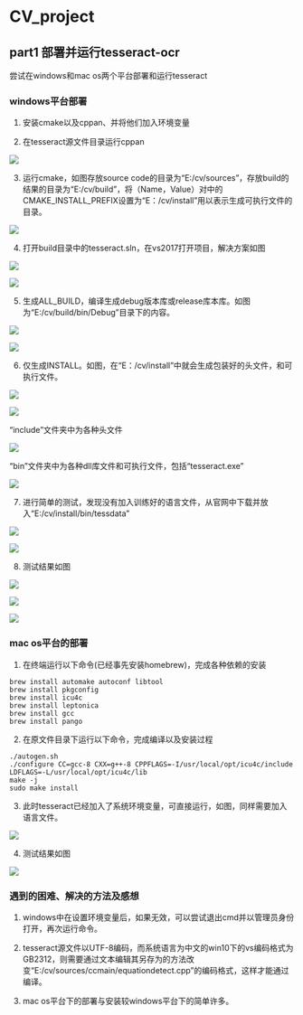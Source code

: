 # CV_project

## part1 部署并运行tesseract-ocr

尝试在windows和mac os两个平台部署和运行tesseract

### windows平台部署

1. 安装cmake以及cppan、并将他们加入环境变量

2. 在tesseract源文件目录运行cppan

![](https://github.com/Fanglouhao/cv_project/blob/master/pngForMd/win1.png)

3. 运行cmake，如图存放source code的目录为“E:/cv/sources”，存放build的结果的目录为“E:/cv/build”，将（Name，Value）对中的CMAKE\_INSTALL\_PREFIX设置为“E：/cv/install”用以表示生成可执行文件的目录。

![](https://github.com/Fanglouhao/cv_project/blob/master/pngForMd/win2.png)

4. 打开build目录中的tesseract.sln，在vs2017打开项目，解决方案如图

![](https://github.com/Fanglouhao/cv_project/blob/master/pngForMd/win3.png)

![](https://github.com/Fanglouhao/cv_project/blob/master/pngForMd/win4.png)

5. 生成ALL_BUILD，编译生成debug版本库或release库本库。如图为“E:/cv/build/bin/Debug”目录下的内容。

![](https://github.com/Fanglouhao/cv_project/blob/master/pngForMd/win5.png)

![](https://github.com/Fanglouhao/cv_project/blob/master/pngForMd/win6.png)

6. 仅生成INSTALL。如图，在“E：/cv/install”中就会生成包装好的头文件，和可执行文件。

![](https://github.com/Fanglouhao/cv_project/blob/master/pngForMd/win7.png)

![](https://github.com/Fanglouhao/cv_project/blob/master/pngForMd/win8.png)

“include”文件夹中为各种头文件

![](https://github.com/Fanglouhao/cv_project/blob/master/pngForMd/win9.png)

“bin”文件夹中为各种dll库文件和可执行文件，包括“tesseract.exe”

![](https://github.com/Fanglouhao/cv_project/blob/master/pngForMd/win10.png)

7. 进行简单的测试，发现没有加入训练好的语言文件，从官网中下载并放入“E:/cv/install/bin/tessdata”

![](https://github.com/Fanglouhao/cv_project/blob/master/pngForMd/win11.png)

![](https://github.com/Fanglouhao/cv_project/blob/master/pngForMd/win12.png)

8. 测试结果如图

![](https://github.com/Fanglouhao/cv_project/blob/master/pngForMd/win13.png)

![](https://github.com/Fanglouhao/cv_project/blob/master/pngForMd/win14.png)

![](https://github.com/Fanglouhao/cv_project/blob/master/pngForMd/win15.png)

### mac os平台的部署

1. 在终端运行以下命令(已经事先安装homebrew)，完成各种依赖的安装

```
brew install automake autoconf libtool
brew install pkgconfig
brew install icu4c
brew install leptonica
brew install gcc
brew install pango
```

2. 在原文件目录下运行以下命令，完成编译以及安装过程

```
./autogen.sh
./configure CC=gcc-8 CXX=g++-8 CPPFLAGS=-I/usr/local/opt/icu4c/include LDFLAGS=-L/usr/local/opt/icu4c/lib
make -j
sudo make install 
```

3. 此时tesseract已经加入了系统环境变量，可直接运行，如图，同样需要加入语言文件。

![](https://github.com/Fanglouhao/cv_project/blob/master/pngForMd/mac1.png)

4. 测试结果如图

![](https://github.com/Fanglouhao/cv_project/blob/master/pngForMd/mac2.png)

### 遇到的困难、解决的方法及感想

1. windows中在设置环境变量后，如果无效，可以尝试退出cmd并以管理员身份打开，再次运行命令。

2. tesseract源文件以UTF-8编码，而系统语言为中文的win10下的vs编码格式为GB2312，则需要通过文本编辑其另存为的方法改变“E:/cv/sources/ccmain/equationdetect.cpp”的编码格式，这样才能通过编译。

3. mac os平台下的部署与安装较windows平台下的简单许多。
